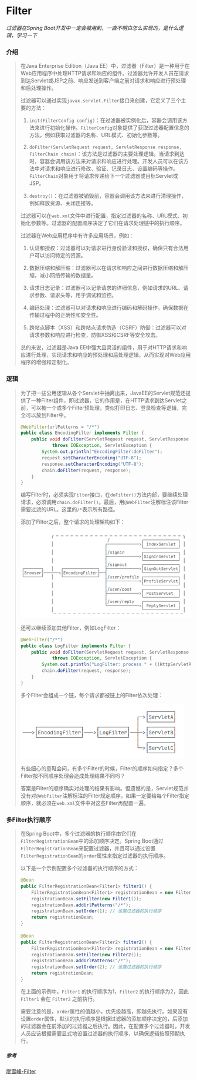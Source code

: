 # Filter

*过滤器在Spring Boot开发中一定会被用到，一直不明白怎么实现的，是什么逻辑，学习一下*

### 介绍

> 在Java Enterprise Edition（Java EE）中，过滤器（Filter）是一种用于在Web应用程序中处理HTTP请求和响应的组件。过滤器允许开发人员在请求到达Servlet或JSP之前、响应发送到客户端之前对请求和响应进行预处理和后处理操作。
>
> 过滤器可以通过实现`javax.servlet.Filter`接口来创建，它定义了三个主要的方法：
>
> 1. `init(FilterConfig config)`：在过滤器被实例化后，容器会调用该方法来进行初始化操作。`FilterConfig`对象提供了获取过滤器配置信息的方法，例如获取过滤器的名称、URL模式、初始化参数等。
>
> 2. `doFilter(ServletRequest request, ServletResponse response, FilterChain chain)`：该方法是过滤器的主要处理逻辑。当请求到达时，容器会调用该方法来对请求和响应进行处理。开发人员可以在该方法中对请求和响应进行修改、验证、记录日志、设置编码等操作。`FilterChain`对象用于将请求传递给下一个过滤器或目标Servlet或JSP。
>
> 3. `destroy()`：在过滤器被销毁前，容器会调用该方法来进行清理操作，例如释放资源、关闭连接等。
>
> 过滤器可以在`web.xml`文件中进行配置，指定过滤器的名称、URL模式、初始化参数等。过滤器的配置顺序决定了它们在请求处理链中的执行顺序。
>
> 过滤器在Web应用程序中有许多应用场景，例如：
>
> 1. 认证和授权：过滤器可以对请求进行身份验证和授权，确保只有合法用户可以访问特定的资源。
>
> 2. 数据压缩和解压缩：过滤器可以在请求和响应之间进行数据压缩和解压缩，减小网络传输的数据量。
>
> 3. 请求日志记录：过滤器可以记录请求的详细信息，例如请求的URL、请求参数、请求头等，用于调试和监控。
>
> 4. 编码处理：过滤器可以对请求和响应进行编码和解码操作，确保数据在传输过程中的正确性和安全性。
>
> 5. 跨站点脚本（XSS）和跨站点请求伪造（CSRF）防御：过滤器可以对请求参数和响应进行检查，防御XSS和CSRF等安全攻击。
>
> 总的来说，过滤器是Java EE中强大且灵活的组件，用于对HTTP请求和响应进行处理，实现请求和响应的预处理和后处理逻辑，从而实现对Web应用程序的增强和定制化。

### 逻辑

> 为了把一些公用逻辑从各个Servlet中抽离出来，JavaEE的Servlet规范还提供了一种Filter组件，即过滤器，它的作用是，在HTTP请求到达Servlet之前，可以被一个或多个Filter预处理，类似打印日志、登录检查等逻辑，完全可以放到Filter中。
>
> ```java
> @WebFilter(urlPatterns = "/*")
> public class EncodingFilter implements Filter {
>     public void doFilter(ServletRequest request, ServletResponse response, FilterChain chain)
>             throws IOException, ServletException {
>         System.out.println("EncodingFilter:doFilter");
>         request.setCharacterEncoding("UTF-8");
>         response.setCharacterEncoding("UTF-8");
>         chain.doFilter(request, response);
>     }
> }
> ```
>
> 编写Filter时，必须实现`Filter`接口，在`doFilter()`方法内部，要继续处理请求，必须调用`chain.doFilter()`。最后，用`@WebFilter`注解标注该Filter需要过滤的URL。这里的`/*`表示所有路径。
>
> 添加了Filter之后，整个请求的处理架构如下：
>
> <img src="Filter.assets/image-20230421211539637.png" alt="image-20230421211539637" style="zoom:80%;" />
>
> 还可以继续添加其他Filter，例如LogFilter：
>
> ```java
> @WebFilter("/*")
> public class LogFilter implements Filter {
>     public void doFilter(ServletRequest request, ServletResponse response, FilterChain chain)
>             throws IOException, ServletException {
>         System.out.println("LogFilter: process " + ((HttpServletRequest) request).getRequestURI());
>         chain.doFilter(request, response);
>     }
> }
> ```
>
> 多个Filter会组成一个链，每个请求都被链上的Filter依次处理：
>
> <img src="Filter.assets/image-20230421212010457.png" alt="image-2023042121201457" style="zoom:100%;" />
>
> 有些细心的童鞋会问，有多个Filter的时候，Filter的顺序如何指定？多个Filter按不同顺序处理会造成处理结果不同吗？
>
> 答案是Filter的顺序确实对处理的结果有影响。但遗憾的是，Servlet规范并没有对`@WebFilter`注解标注的Filter规定顺序。如果一定要给每个Filter指定顺序，就必须在`web.xml`文件中对这些Filter再配置一遍。



### 多Filter执行顺序

> 在Spring Boot中，多个过滤器的执行顺序由它们在`FilterRegistrationBean`中的添加顺序决定。Spring Boot通过`FilterRegistrationBean`来配置过滤器，并且可以通过设置`FilterRegistrationBean`的`order`属性来指定过滤器的执行顺序。
>
> 以下是一个示例配置多个过滤器的执行顺序的方式：
>
> ```java
> @Bean
> public FilterRegistrationBean<Filter1> filter1() {
>     FilterRegistrationBean<Filter1> registrationBean = new FilterRegistrationBean<>();
>     registrationBean.setFilter(new Filter1());
>     registrationBean.addUrlPatterns("/*");
>     registrationBean.setOrder(1); // 设置过滤器的执行顺序
>     return registrationBean;
> }
> 
> @Bean
> public FilterRegistrationBean<Filter2> filter2() {
>     FilterRegistrationBean<Filter2> registrationBean = new FilterRegistrationBean<>();
>     registrationBean.setFilter(new Filter2());
>     registrationBean.addUrlPatterns("/*");
>     registrationBean.setOrder(2); // 设置过滤器的执行顺序
>     return registrationBean;
> }
> ```
>
> 在上面的示例中，`Filter1` 的执行顺序为1，`Filter2` 的执行顺序为2，因此 `Filter1` 会在 `Filter2` 之前执行。
>
> 需要注意的是，`order`属性的值越小，优先级越高，即越先执行。如果没有设置`order`属性，默认的执行顺序是根据过滤器的添加顺序决定的，后添加的过滤器会在前添加的过滤器之后执行。因此，在配置多个过滤器时，开发人员应该根据需要显式地设置过滤器的执行顺序，以确保逻辑按照预期执行。

































##### 参考

[廖雪峰-Filter](https://www.liaoxuefeng.com/wiki/1252599548343744/1266264823560128)
